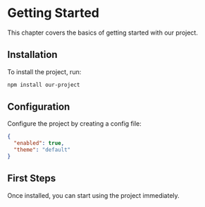 # Getting Started

This chapter covers the basics of getting started with our project.

## Installation

To install the project, run:

```bash
npm install our-project
```

## Configuration

Configure the project by creating a config file:

```json
{
  "enabled": true,
  "theme": "default"
}
```

## First Steps

Once installed, you can start using the project immediately.